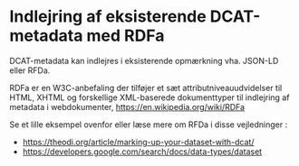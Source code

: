 # Indlejring af eksisterende DCAT-metadata med RDFa

DCAT-metadata kan indlejres i eksisterende opmærkning vha. JSON-LD eller RFDa. 

RDFa er en W3C-anbefaling der tilføjer et sæt attributniveauudvidelser til HTML, XHTML og forskellige XML-baserede dokumenttyper til indlejring af metadata i webdokumenter, https://en.wikipedia.org/wiki/RDFa

Se et lille eksempel ovenfor eller læse mere om RFDa i disse vejledninger :
- https://theodi.org/article/marking-up-your-dataset-with-dcat/
- https://developers.google.com/search/docs/data-types/dataset
